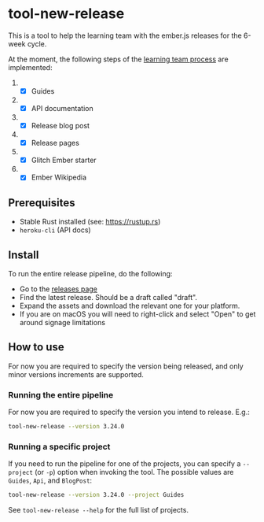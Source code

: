 # tool-new-release

This is a tool to help the learning team with the ember.js releases for the 6-week cycle.

At the moment, the following steps of the [learning team process](https://github.com/ember-learn/handbook/blob/master/ember-releases.md) are implemented:

1. - [x] Guides
2. - [x] API documentation
3. - [x] Release blog post
4. - [x] Release pages
5. - [x] Glitch Ember starter
6. - [x] Ember Wikipedia

## Prerequisites

- Stable Rust installed (see: https://rustup.rs)
- `heroku-cli` (API docs)

## Install

To run the entire release pipeline, do the following:

- Go to the [releases page](https://github.com/ember-learn/tool-new-release/releases)
- Find the latest release. Should be a draft called "draft".
- Expand the assets and download the relevant one for your platform.
- If you are on macOS you will need to right-click and select "Open" to get around signage limitations

## How to use

For now you are required to specify the version being released, and only minor versions increments are supported.

### Running the entire pipeline

For now you are required to specify the version you intend to release. E.g.:

```bash
tool-new-release --version 3.24.0
```

### Running a specific project

If you need to run the pipeline for one of the projects, you can specify a `--project` (or `-p`) option when invoking the tool.
The possible values are `Guides`, `Api`, and `BlogPost`:

```bash
tool-new-release --version 3.24.0 --project Guides
```

See `tool-new-release --help` for the full list of projects.